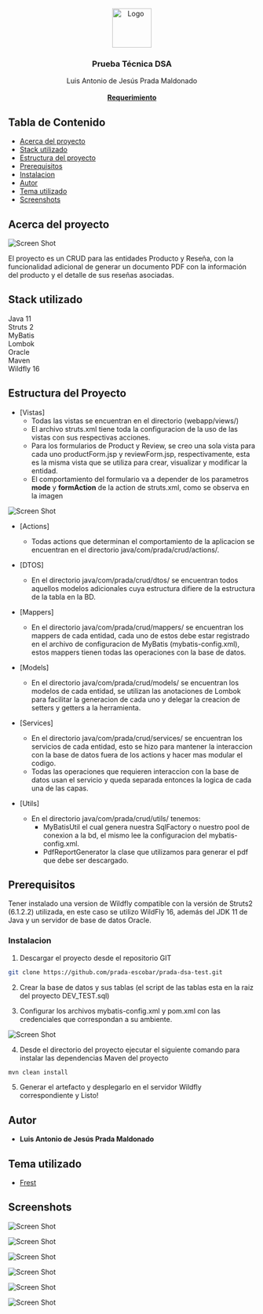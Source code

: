 <br/>
<p align="center">
  <a href="#">
    <img src="src/main/webapp/images/logo.png" alt="Logo" width="80" height="80">
  </a>

<h3 align="center">Prueba Técnica DSA</h3>

<p align="center">
Luis Antonio de Jesús Prada Maldonado
    <br/>
    <br/>
    <a href="https://docs.google.com/document/d/1J2U5YTfK-TGy8g2VKhtpSE_jCbZgFDP6/edit?usp=sharing&ouid=117867636575453151061&rtpof=true&sd=true"><strong>Requerimiento</strong></a>
    <br/>

</p>

## Tabla de Contenido

* [Acerca del proyecto](#acerca-del-proyecto)
* [Stack utilizado](#stack-utilizado)
* [Estructura del proyecto](#estructura-del-proyecto)
* [Prerequisitos](#prerequisitos)
* [Instalacion](#instalacion)
* [Autor](#autor)
* [Tema utilizado](#tema-utilizado)
* [Screenshots](#screenshots)

## Acerca del proyecto

![Screen Shot](src/main/webapp/images/screenshot1.png)

El proyecto es un CRUD para las entidades Producto y Reseña, con la funcionalidad adicional de generar un documento PDF con la información del producto y el detalle de sus reseñas asociadas.

## Stack utilizado

Java 11<br/>
Struts 2<br/>
MyBatis<br/>
Lombok<br/>
Oracle<br/>
Maven<br/>
Wildfly 16<br/>

## Estructura del Proyecto

* [Vistas]
  * Todas las vistas se encuentran en el directorio (webapp/views/)
  * El archivo struts.xml tiene toda la configuracion de la uso de las vistas con sus respectivas acciones.
  * Para los formularios de Product y Review, se creo una sola vista para cada uno productForm.jsp y reviewForm.jsp, respectivamente, esta es la misma vista que se utiliza para crear, visualizar y modificar la entidad. 
  * El comportamiento del formulario va a depender de los parametros <b>mode</b> y <b>formAction</b> de la action de struts.xml, como se observa en la imagen


![Screen Shot](src/main/webapp/images/screenshot7.png)

* [Actions]
  * Todas actions que determinan el comportamiento de la aplicacion se encuentran en el directorio java/com/prada/crud/actions/.


* [DTOS]
  * En el directorio java/com/prada/crud/dtos/ se encuentran todos aquellos modelos adicionales cuya estructura difiere de la estructura de la tabla en la BD.


* [Mappers]
  * En el directorio java/com/prada/crud/mappers/ se encuentran los mappers de cada entidad, cada uno de estos debe estar registrado en el archivo de configuracion de MyBatis (mybatis-config.xml), estos mappers tienen todas las operaciones con la base de datos.


* [Models]
  * En el directorio java/com/prada/crud/models/ se encuentran los modelos de cada entidad, se utilizan las anotaciones de Lombok para facilitar la generacion de cada uno y delegar la creacion de setters y getters a la herramienta.


* [Services]
  * En el directorio java/com/prada/crud/services/ se encuentran los servicios de cada entidad, esto se hizo para mantener la interaccion con la base de datos fuera de los actions y hacer mas modular el codigo.
  * Todas las operaciones que requieren interaccion con la base de datos usan el servicio y queda separada entonces la logica de cada una de las capas.


* [Utils]
  * En el directorio java/com/prada/crud/utils/ tenemos:
    * MyBatisUtil el cual genera nuestra SqlFactory o nuestro pool de conexion a la bd, el mismo lee la configuracion del mybatis-config.xml.
    * PdfReportGenerator la clase que utilizamos para generar el pdf que debe ser descargado.

## Prerequisitos

Tener instalado una version de Wildfly compatible con la versión de Struts2 (6.1.2.2) utilizada, en este caso se utilizo WildFly 16, además del JDK 11 de Java y un servidor de base de datos Oracle. 

### Instalacion

1. Descargar el proyecto desde el repositorio GIT

```sh
git clone https://github.com/prada-escobar/prada-dsa-test.git
```

2. Crear la base de datos y sus tablas (el script de las tablas esta en la raiz del proyecto DEV_TEST.sql)


3. Configurar los archivos mybatis-config.xml y pom.xml con las credenciales que correspondan a su ambiente.

![Screen Shot](src/main/webapp/images/screenshot2.png)


4. Desde el directorio del proyecto ejecutar el siguiente comando para instalar las dependencias Maven del proyecto

```sh
mvn clean install
```


5. Generar el artefacto y desplegarlo en el servidor Wildfly correspondiente y Listo!

## Autor

* **Luis Antonio de Jesús Prada Maldonado**

## Tema utilizado

* [Frest](https://demos.pixinvent.com/frest-html-admin-template/html/vertical-menu-template-semi-dark/app-ecommerce-dashboard.html)

## Screenshots

![Screen Shot](src/main/webapp/images/screenshot1.png)

![Screen Shot](src/main/webapp/images/screenshot3.png)

![Screen Shot](src/main/webapp/images/screenshot4.png)

![Screen Shot](src/main/webapp/images/screenshot5.png)

![Screen Shot](src/main/webapp/images/screenshot6.png)

![Screen Shot](src/main/webapp/images/screenshot8.png)